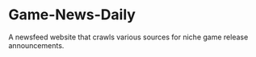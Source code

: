 # Game-News-Daily
A newsfeed website that crawls various sources for niche game release announcements.
